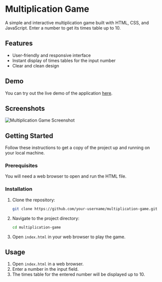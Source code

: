 # Multiplication Game

A simple and interactive multiplication game built with HTML, CSS, and JavaScript. Enter a number to get its times table up to 10.

## Features

- User-friendly and responsive interface
- Instant display of times tables for the input number
- Clear and clean design

## Demo

You can try out the live demo of the application [here](https://your-live-demo-link.com).

## Screenshots

![Multiplication Game Screenshot](https://your-image-url.com/screenshot.png)

## Getting Started

Follow these instructions to get a copy of the project up and running on your local machine.

### Prerequisites

You will need a web browser to open and run the HTML file.

### Installation

1. Clone the repository:
    ```bash
    git clone https://github.com/your-username/multiplication-game.git
    ```

2. Navigate to the project directory:
    ```bash
    cd multiplication-game
    ```

3. Open `index.html` in your web browser to play the game.

## Usage

1. Open `index.html` in a web browser.
2. Enter a number in the input field.
3. The times table for the entered number will be displayed up to 10.
